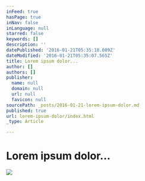 ```yaml
---
inFeed: true
hasPage: true
inNav: false
inLanguage: null
starred: false
keywords: []
description: ''
datePublished: '2016-01-21T05:35:18.089Z'
dateModified: '2016-01-21T05:35:07.565Z'
title: Lorem ipsum dolor...
author: []
authors: []
publisher:
  name: null
  domain: null
  url: null
  favicon: null
sourcePath: _posts/2016-01-21-lorem-ipsum-dolor.md
published: true
url: lorem-ipsum-dolor/index.html
_type: Article

---
```

# Lorem ipsum dolor...
![](https://the-grid-user-content.s3-us-west-2.amazonaws.com/cc2403a1-8126-47eb-b37b-dd25d70d9dfb.jpg)